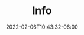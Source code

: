 ---
title: "Info"
date: 2022-02-06T10:43:32-06:00
draft: false
menu:
  club:
    identifier: "info"
    name: "Info"
    parent:
    weight: 50
---